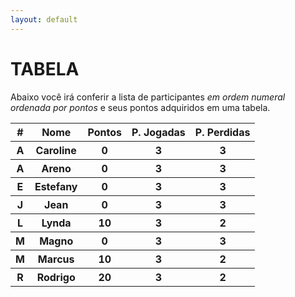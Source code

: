 ```yaml
---
layout: default
---
```


# TABELA

Abaixo você irá conferir a  lista de participantes _em ordem numeral ordenada por pontos_ e seus pontos adquiridos em uma tabela.


<table class="table">
  <thead>
    <tr>
      <th>#</th>
      <th>Nome</th>
      <th>Pontos</th>
      <th>P. Jogadas</th>
      <th>P. Perdidas</th>
    </tr>
  </thead>
  <tbody>
  <!--- TABLE 1 -->
    <tr>
    <th>A</th>
    <th>Caroline</th>
    <th>0</th>
    <th>3</th>
    <th>3</th>
    </tr>
    <!--- FIM DA TABLE 1 --->
    <!--- TABLE 2 -->
      <tr>
      <th>A</th>
      <th>Areno</th>
      <th>0</th>
      <th>3</th>
      <th>3</th>
      </tr>
      <!--- FIM DA TABLE 2 --->
      <!--- TABLE 3 -->
        <tr>
        <th>E</th>
        <th>Estefany</th>
        <th>0</th>
        <th>3</th>
        <th>3</th>
        </tr>
        <!--- FIM DA TABLE 3 --->
      <!--- TABLE 3 -->
        <tr>
        <th>J</th>
        <th>Jean</th>
        <th>0</th>
        <th>3</th>
        <th>3</th>
        </tr>
        <!--- FIM DA TABLE 3 --->
        <!--- TABLE 1 -->
          <tr>
          <th>L</th>
          <th>Lynda</th>
          <th>10</th>
          <th>3</th>
          <th>2</th>
          </tr>
          <!--- FIM DA TABLE 1 --->
          <!--- TABLE 1 -->
            <tr>
            <th>M</th>
            <th>Magno</th>
            <th>0</th>
            <th>3</th>
            <th>3</th>
            </tr>
            <!--- FIM DA TABLE 1 --->
            <!--- TABLE 1 -->
              <tr>
              <th>M</th>
              <th>Marcus</th>
              <th>10</th>
              <th>3</th>
              <th>2</th>
              </tr>
              <!--- FIM DA TABLE 1 --->
              <!--- TABLE 1 -->
                <tr>
                <th>R</th>
                <th>Rodrigo</th>
                <th>20</th>
                <th>3</th>
                <th>2</th>
                </tr>
                <!--- FIM DA TABLE 1 --->
  </tbody>
</table>
